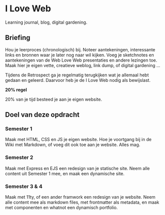 # I Love Web

Learning journal, blog, digital gardening.

## Briefing

Hou je leerproces (chronologisch) bij.
Noteer aantekeningen, interessante links en bronnen waar je later nog naar wil kijken. 
Voeg je sketchnotes en aantekeningen van de Web Love Web presentaties en andere lezingen toe. 
Maak hier je eigen vette, creatieve weblog, link dump, of digital gardening ... 

Tijdens de Retrospect ga je regelmatig terugkijken wat je allemaal hebt gedaan en geleerd. Daarvoor heb je de I Love Web nodig als bewijslast. 

**20% regel**

20% van je tijd besteed je aan je eigen website. 



## Doel van deze opdracht




### Semester 1

Maak met HTML, CSS en JS je eigen website. Hoe je voortgang bij in de Wiki met Markdown, of voeg dit ook toe aan je website. Alles mag. 

### Semester 2

Maak met Express en EJS een redesign van je statische site. Neem alle content uit Semester 1 mee, en maak een dynamische site.

### Semester 3 & 4

Maak met 11ty, of een ander framwork een redesign van je website. Neem alle content mee als markdown files, met frontmatter als metadata, en maak met componenten en whatnot een dynamisch portfolio.
 
